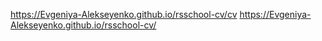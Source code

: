 https://Evgeniya-Alekseyenko.github.io/rsschool-cv/cv
https://Evgeniya-Alekseyenko.github.io/rsschool-cv/
